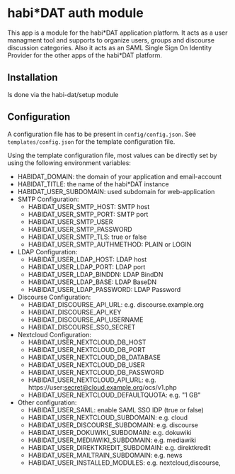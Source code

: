 # habi\*DAT auth module

This app is a module for the habi\*DAT application platform. It acts as a user managment tool and supports to organize users, groups and discourse discussion categories. Also it acts as an SAML Single Sign On Identity Provider for the other apps of the habi\*DAT platform.

## Installation

Is done via the habi-dat/setup module

## Configuration

A configuration file has to be present in `config/config.json`.
See `templates/config.json` for the template configuration file.

Using the template configuration file, most values can be directly set by using the following environment variables:
  * HABIDAT_DOMAIN: the domain of your application and email-account
  * HABIDAT_TITLE: the name of the habi\*DAT instance
  * HABIDAT_USER_SUBDOMAIN: used subdomain for web-application
  * SMTP Configuration:
    * HABIDAT_USER_SMTP_HOST: SMTP host
    * HABIDAT_USER_SMTP_PORT: SMTP port
    * HABIDAT_USER_SMTP_USER
    * HABIDAT_USER_SMTP_PASSWORD
    * HABIDAT_USER_SMTP_TLS: true or false
    * HABIDAT_USER_SMTP_AUTHMETHOD: PLAIN or LOGIN
  * LDAP Configuration:
    * HABIDAT_USER_LDAP_HOST: LDAP host
    * HABIDAT_USER_LDAP_PORT: LDAP port
    * HABIDAT_USER_LDAP_BINDDN: LDAP BindDN
    * HABIDAT_USER_LDAP_BASE: LDAP BaseDN
    * HABIDAT_USER_LDAP_PASSWORD: LDAP Password
  * Discourse Configuration:
    * HABIDAT_DISCOURSE_API_URL: e.g. discourse.example.org
    * HABIDAT_DISCOURSE_API_KEY
    * HABIDAT_DISCOURSE_API_USERNAME
    * HABIDAT_DISCOURSE_SSO_SECRET
  * Nextcloud Configuration:
    * HABIDAT_USER_NEXTCLOUD_DB_HOST
    * HABIDAT_USER_NEXTCLOUD_DB_PORT
    * HABIDAT_USER_NEXTCLOUD_DB_DATABASE
    * HABIDAT_USER_NEXTCLOUD_DB_USER
    * HABIDAT_USER_NEXTCLOUD_DB_PASSWORD
    * HABIDAT_USER_NEXTCLOUD_API_URL: e.g. https://user:secret@cloud.example.org/ocs/v1.php
    * HABIDAT_USER_NEXTCLOUD_DEFAULTQUOTA: e.g. "1 GB"
  * Other configuration:
    * HABIDAT_USER_SAML: enable SAML SSO IDP (true or false)
    * HABIDAT_USER_NEXTCLOUD_SUBDOMAIN: e.g. cloud
    * HABIDAT_USER_DISCOURSE_SUBDOMAIN: e.g. discourse
    * HABIDAT_USER_DOKUWIKI_SUBDOMAIN: e.g. dokuwiki
    * HABIDAT_USER_MEDIAWIKI_SUBDOMAIN: e.g. mediawiki
    * HABIDAT_USER_DIREKTKREDIT_SUBDOMAIN: e.g. direktkredit
    * HABIDAT_USER_MAILTRAIN_SUBDOMAIN: e.g. news
    * HABIDAT_USER_INSTALLED_MODULES: e.g. nextcloud,discourse,

